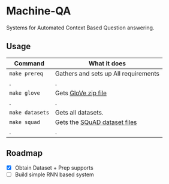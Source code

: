 # Machine-QA
Systems for Automated Context Based Question answering.


Usage
-----

Command | What it does
--------|------------
`make prereq` | Gathers and sets up All requirements
. | .
`make glove` | Gets [GloVe zip file](https://nlp.stanford.edu/projects/glove/)
. | .
`make datasets` | Gets all datasets.
`make squad` | Gets the [SQuAD dataset files](https://rajpurkar.github.io/SQuAD-explorer/)
. | .


Roadmap
-------

- [x] Obtain Dataset + Prep supports
- [ ] Build simple RNN based system
